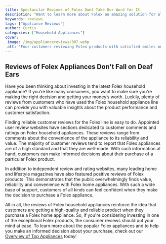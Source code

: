 ```yaml
---
title: Spectacular Reviews of Folex Dont Take Our Word for It
description: "Want to learn more about Folex an amazing solution for all your cleaning needs Read amazing reviews of Folex from our customers Hear what others have to say about Folex and make an informed decision for yourself"
keywords: reviews
tags: ["Appliance Reviews"]
author: Curtis
categories: ["Household Appliances"]
cover: 
 image: /img/appliancereviews/307.webp
 alt: 'Four customers reviewing Folex products with satisfied smiles on their faces'
---
```

## Reviews of Folex Appliances Don't Fall on Deaf Ears

Have you been thinking about investing in the latest Folex household appliance? If you’re like many consumers, you want to make sure you’re making the right decision and getting your money’s worth. Luckily, plenty of reviews from customers who have used the Folex household appliance line can provide you with valuable insights about the product performance and customer satisfaction. 

Finding reliable customer reviews for the Folex line is easy to do. Appointed user review websites have sections dedicated to customer comments and ratings on Folex household appliances. These reviews range from comments about the convenience of the appliance to its reliability and value. The majority of customer reviews tend to report that Folex appliances are of a high standard and that they are well-made. With such information at hand, customers can make informed decisions about their purchase of a particular Folex product.

In addition to independent review and rating websites, many leading home and lifestyle magazines have also featured positive reviews of Folex products. This demonstrates that the public overwhelmingly finds value, reliability and convenience with Folex home appliances. With such a wide base of support, customers of all kinds can feel confident when they make the decision to purchase a Folex appliance.

All in all, the reviews of Folex household appliances reinforce the idea that customers are getting a high-quality and reliable product when they purchase a Folex home appliance. So, if you're considering investing in one of the exceptional Folex products, the consumer reviews should put your mind at ease. To learn more about the popular Folex appliances and to help you make an informed decision about your purchase, check out our [Overview of Top Appliances](./pages/appliance-overview) today!
